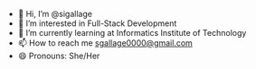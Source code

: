 - 👋 Hi, I’m @sigallage
- 👀 I’m interested in Full-Stack Development
- 🌱 I’m currently learning at Informatics Institute of Technology
- 📫 How to reach me sgallage0000@gmail.com
- 😄 Pronouns: She/Her


<!---
sigallage/sigallage is a ✨ special ✨ repository because its `README.md` (this file) appears on your GitHub profile.
You can click the Preview link to take a look at your changes.
--->
